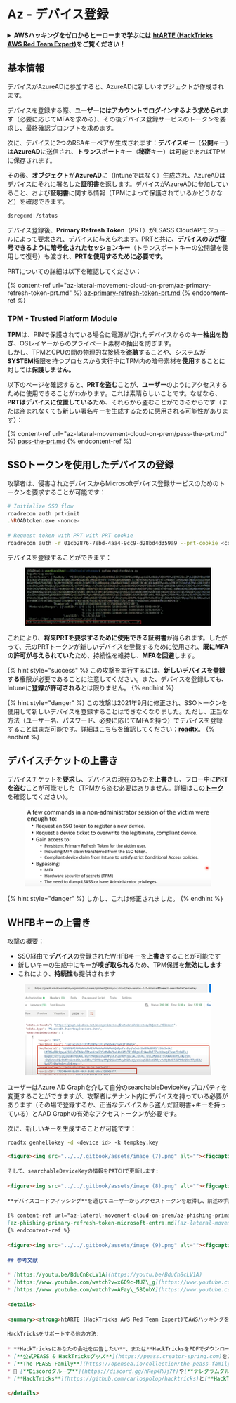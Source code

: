 # Az - デバイス登録

<details>

<summary><strong>AWSハッキングをゼロからヒーローまで学ぶには</strong> <a href="https://training.hacktricks.xyz/courses/arte"><strong>htARTE (HackTricks AWS Red Team Expert)</strong></a><strong>をご覧ください！</strong></summary>

HackTricksをサポートする他の方法:

* **HackTricksにあなたの会社を広告掲載したい場合**や**HackTricksをPDFでダウンロードしたい場合**は、[**サブスクリプションプラン**](https://github.com/sponsors/carlospolop)をチェックしてください！
* [**公式PEASS & HackTricksグッズ**](https://peass.creator-spring.com)を入手する
* [**The PEASS Family**](https://opensea.io/collection/the-peass-family)を発見し、独占的な[**NFTs**](https://opensea.io/collection/the-peass-family)のコレクションをチェックする
* 💬 [**Discordグループ**](https://discord.gg/hRep4RUj7f)や[**テレグラムグループ**](https://t.me/peass)に**参加する**か、**Twitter** 🐦 [**@carlospolopm**](https://twitter.com/carlospolopm)で**フォローする**。
* [**HackTricks**](https://github.com/carlospolop/hacktricks)と[**HackTricks Cloud**](https://github.com/carlospolop/hacktricks-cloud)のgithubリポジトリにPRを提出して、あなたのハッキングテクニックを共有する。

</details>

## 基本情報

デバイスがAzureADに参加すると、AzureADに新しいオブジェクトが作成されます。

デバイスを登録する際、**ユーザーにはアカウントでログインするよう求められます**（必要に応じてMFAを求める）、その後デバイス登録サービスのトークンを要求し、最終確認プロンプトを求めます。

次に、デバイスに2つのRSAキーペアが生成されます：**デバイスキー**（**公開**キー）は**AzureAD**に送信され、**トランスポート**キー（**秘密**キー）は可能であればTPMに保存されます。

その後、**オブジェクト**が**AzureAD**に（Intuneではなく）生成され、AzureADはデバイスにそれに署名した**証明書**を返します。デバイスがAzureADに参加していること、および**証明書**に関する情報（TPMによって保護されているかどうかなど）を確認できます。
```bash
dsregcmd /status
```
デバイス登録後、**Primary Refresh Token**（PRT）がLSASS CloudAPモジュールによって要求され、デバイスに与えられます。PRTと共に、**デバイスのみが復号できるように暗号化されたセッションキー**（トランスポートキーの公開鍵を使用して復号）も渡され、**PRTを使用するために必要です。**

PRTについての詳細は以下を確認してください：

{% content-ref url="az-lateral-movement-cloud-on-prem/az-primary-refresh-token-prt.md" %}
[az-primary-refresh-token-prt.md](az-lateral-movement-cloud-on-prem/az-primary-refresh-token-prt.md)
{% endcontent-ref %}

### TPM - Trusted Platform Module

**TPM**は、PINで保護されている場合に電源が切れたデバイスからのキー**抽出**を**防ぎ**、OSレイヤーからのプライベート素材の抽出を防ぎます。\
しかし、TPMとCPUの間の物理的な接続を**盗聴**することや、システムが**SYSTEM**権限を持つプロセスから実行中にTPM内の暗号素材を**使用**することに対しては**保護しません。**

以下のページを確認すると、**PRTを盗む**ことが、**ユーザー**のようにアクセスするために使用できることがわかります。これは素晴らしいことです。なぜなら、**PRTはデバイスに位置している**ため、それらから盗むことができるからです（または盗まれなくても新しい署名キーを生成するために悪用される可能性があります）：

{% content-ref url="az-lateral-movement-cloud-on-prem/pass-the-prt.md" %}
[pass-the-prt.md](az-lateral-movement-cloud-on-prem/pass-the-prt.md)
{% endcontent-ref %}

## SSOトークンを使用したデバイスの登録

攻撃者は、侵害されたデバイスからMicrosoftデバイス登録サービスのためのトークンを要求することが可能です：
```bash
# Initialize SSO flow
roadrecon auth prt-init
.\ROADtoken.exe <nonce>

# Request token with PRT with PRT cookie
roadrecon auth -r 01cb2876-7ebd-4aa4-9cc9-d28bd4d359a9 --prt-cookie <cookie>
```
デバイスを登録することができます：

<figure><img src="../../.gitbook/assets/image (4).png" alt=""><figcaption></figcaption></figure>

これにより、**将来PRTを要求するために使用できる証明書**が得られます。したがって、元のPRTトークンが新しいデバイスを登録するために使用され、**既にMFAの許可が与えられていた**ため、持続性を維持し、**MFAを回避**します。

{% hint style="success" %}
この攻撃を実行するには、**新しいデバイスを登録する**権限が必要であることに注意してください。また、デバイスを登録しても、Intuneに**登録が許可される**とは限りません。
{% endhint %}

{% hint style="danger" %}
この攻撃は2021年9月に修正され、SSOトークンを使用して新しいデバイスを登録することはできなくなりました。ただし、正当な方法（ユーザー名、パスワード、必要に応じてMFAを持つ）でデバイスを登録することはまだ可能です。詳細はこちらを確認してください：[**roadtx**](az-lateral-movement-cloud-on-prem/az-roadtx-authentication.md)。
{% endhint %}

## デバイスチケットの上書き

デバイスチケットを**要求し**、デバイスの現在のものを**上書き**し、フロー中に**PRTを盗む**ことが可能でした（TPMから盗む必要はありません。詳細はこの[**トーク**](https://youtu.be/BduCn8cLV1A)を確認してください）。

<figure><img src="../../.gitbook/assets/image (4) (1).png" alt=""><figcaption></figcaption></figure>

{% hint style="danger" %}
しかし、これは修正されました。
{% endhint %}

## WHFBキーの上書き

攻撃の概要：

* SSO経由で**デバイス**の登録されたWHFBキーを**上書き**することが可能です
* 新しいキーの生成中にキーが**嗅ぎ取られる**ため、TPM保護を**無効にします**
* これにより、**持続性**も提供されます

<figure><img src="../../.gitbook/assets/image (6).png" alt=""><figcaption></figcaption></figure>

ユーザーはAzure AD Graphを介して自分のsearchableDeviceKeyプロパティを変更することができますが、攻撃者はテナント内にデバイスを持っている必要があります（その場で登録するか、正当なデバイスから盗んだ証明書+キーを持っている）とAAD Graphの有効なアクセストークンが必要です。

次に、新しいキーを生成することが可能です：
```bash
roadtx genhellokey -d <device id> -k tempkey.key
```
```markdown
<figure><img src="../../.gitbook/assets/image (7).png" alt=""><figcaption></figcaption></figure>

そして、searchableDeviceKeyの情報をPATCHで更新します:

<figure><img src="../../.gitbook/assets/image (8).png" alt=""><figcaption></figcaption></figure>

**デバイスコードフィッシング**を通じてユーザーからアクセストークンを取得し、前述の手順を悪用して**アクセスを盗む**ことが可能です。詳細は以下を確認してください:

{% content-ref url="az-lateral-movement-cloud-on-prem/az-phishing-primary-refresh-token-microsoft-entra.md" %}
[az-phishing-primary-refresh-token-microsoft-entra.md](az-lateral-movement-cloud-on-prem/az-phishing-primary-refresh-token-microsoft-entra.md)
{% endcontent-ref %}

<figure><img src="../../.gitbook/assets/image (9).png" alt=""><figcaption></figcaption></figure>

## 参考文献

* [https://youtu.be/BduCn8cLV1A](https://youtu.be/BduCn8cLV1A)
* [https://www.youtube.com/watch?v=x609c-MUZ\_g](https://www.youtube.com/watch?v=x609c-MUZ\_g)
* [https://www.youtube.com/watch?v=AFay\_58QubY](https://www.youtube.com/watch?v=AFay\_58QubY)

<details>

<summary><strong>htARTE (HackTricks AWS Red Team Expert)でAWSハッキングをゼロからヒーローまで学ぶ</strong></summary>

HackTricksをサポートする他の方法:

* **HackTricksにあなたの会社を広告したい**、または**HackTricksをPDFでダウンロードしたい**場合は、[**サブスクリプションプラン**](https://github.com/sponsors/carlospolop)をチェックしてください！
* [**公式PEASS & HackTricksグッズ**](https://peass.creator-spring.com)を入手する
* [**The PEASS Family**](https://opensea.io/collection/the-peass-family)を発見し、独占的な[**NFTs**](https://opensea.io/collection/the-peass-family)のコレクションをチェックする
* 💬 [**Discordグループ**](https://discord.gg/hRep4RUj7f)や[**テレグラムグループ**](https://t.me/peass)に**参加する**か、**Twitter** 🐦 [**@carlospolopm**](https://twitter.com/carlospolopm)を**フォローする**。
* [**HackTricks**](https://github.com/carlospolop/hacktricks)と[**HackTricks Cloud**](https://github.com/carlospolop/hacktricks-cloud)のgithubリポジトリにPRを提出して、あなたのハッキングのコツを**共有する**。

</details>
```
